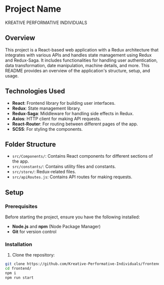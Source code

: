 # Project Name
KREATIVE PERFORMATIVE INDIVIDUALS

## Overview

This project is a React-based web application with a Redux architecture that integrates with various APIs and handles state management using Redux and Redux-Saga. It includes functionalities for handling user authentication, data transformation, date manipulation, machine details, and more. This README provides an overview of the application's structure, setup, and usage.

## Technologies Used

- **React**: Frontend library for building user interfaces.
- **Redux**: State management library.
- **Redux-Saga**: Middleware for handling side effects in Redux.
- **Axios**: HTTP client for making API requests.
- **React-Router**: For routing between different pages of the app.
- **SCSS**: For styling the components.

## Folder Structure

- `src/Components/`: Contains React components for different sections of the app.
- `src/constants/`: Contains utility files and constants.
- `src/store/`: Redux-related files.
- `src/apiRoutes.js`: Contains API routes for making requests.

## Setup
### Prerequisites

Before starting the project, ensure you have the following installed:

- **Node.js** and **npm** (Node Package Manager)
- **Git** for version control

### Installation

1. Clone the repository:

```bash
git clone https://github.com/Kreative-Performative-Individuals/frontend.git
cd frontend/
npm i
npm run start
```
